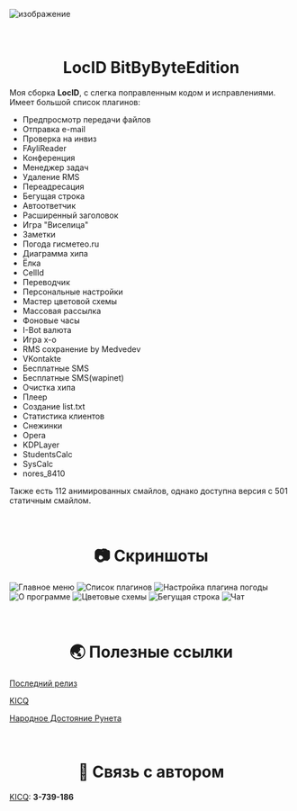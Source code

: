 ![изображение](https://github.com/ma3rxofficial/bitbybyte-locid/assets/118477698/6d3df70b-0358-41da-92aa-1f019f71c0e7)<div id="contacts" align="center">
    <br/>
    <h1>LocID BitByByteEdition</h1>
</div>

Моя сборка **LocID**, с слегка поправленным кодом и исправлениями. Имеет большой список плагинов:

- Предпросмотр передачи файлов
- Отправка e-mail
- Проверка на инвиз
- FAyliReader
- Конференция
- Менеджер задач
- Удаление RMS
- Переадресация
- Бегущая строка
- Автоответчик
- Расширенный заголовок
- Игра "Виселица"
- Заметки
- Погода гисметео.ru
- Диаграмма хипа
- Ёлка
- CellId
- Переводчик
- Персональные настройки
- Мастер цветовой схемы
- Массовая рассылка
- Фоновые часы
- I-Bot валюта
- Игра x-о
- RMS сохранение by Medvedev
- VKontakte
- Бесплатные SMS
- Бесплатные SMS(wapinet)
- Очистка хипа
- Плеер
- Создание list.txt
- Статистика клиентов
- Снежинки
- Opera
- KDPLayer
- StudentsCalc
- SysCalc
- nores_8410

Также есть 112 анимированных смайлов, однако доступна версия с 501 статичным смайлом.

<div id="contacts" align="center">
    <br/>
    <h1>📷 Скриншоты</h1>
</div>

![Главное меню](./screenshots/image.png)
![Список плагинов](./screenshots/image2.png)
![Настройка плагина погоды](./screenshots/image3.png)
![О программе](./screenshots/image4.png)
![Цветовые схемы](./screenshots/image5.png)
![Бегущая строка](./screenshots/image6.png)
![Чат](./screenshots/image7.png)

<div id="contacts" align="center">
    <br/>
    <h1>🌏 Полезные ссылки</h1>
</div>

[Последний релиз](https://github.com/ma3rxofficial/bitbybyte-locid/releases/tag/0.1.2)

[KICQ](https://kicq.ru)

[Народное Достояние Рунета](https://narodweb.ru)

<div id="contacts" align="center">
    <br/>
    <h1>📩 Связь с автором</h1>
</div>

[KICQ](https://kicq.ru): **3-739-186**
